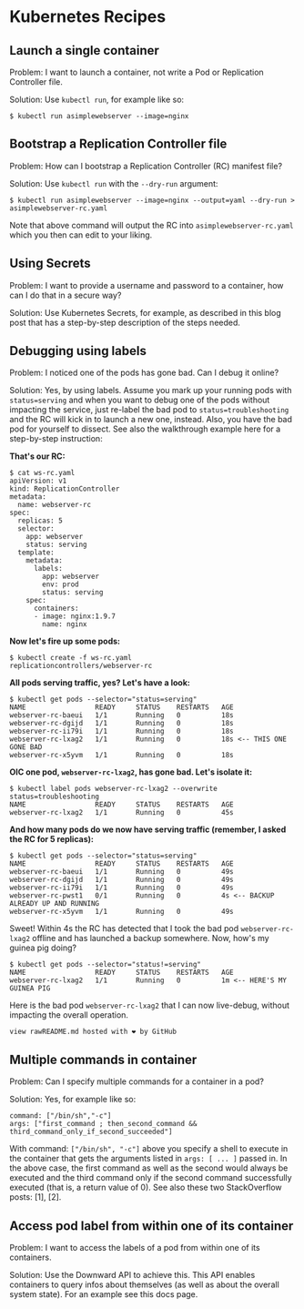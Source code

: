 # Kubernetes Recipes

## Launch a single container

Problem: I want to launch a container, not write a Pod or Replication Controller file.

Solution: Use `kubectl run`, for example like so:

```text
$ kubectl run asimplewebserver --image=nginx
```

## Bootstrap a Replication Controller file

Problem: How can I bootstrap a Replication Controller \(RC\) manifest file?

Solution: Use `kubectl run` with the `--dry-run` argument:

```text
$ kubectl run asimplewebserver --image=nginx --output=yaml --dry-run > asimplewebserver-rc.yaml
```

Note that above command will output the RC into `asimplewebserver-rc.yaml` which you then can edit to your liking.

## Using Secrets

Problem: I want to provide a username and password to a container, how can I do that in a secure way?

Solution: Use Kubernetes Secrets, for example, as described in this blog post that has a step-by-step description of the steps needed.

## Debugging using labels

Problem: I noticed one of the pods has gone bad. Can I debug it online?

Solution: Yes, by using labels. Assume you mark up your running pods with `status=serving` and when you want to debug one of the pods without impacting the service, just re-label the bad pod to `status=troubleshooting` and the RC will kick in to launch a new one, instead. Also, you have the bad pod for yourself to dissect. See also the walkthrough example here for a step-by-step instruction:

**That's our RC:**

```text
$ cat ws-rc.yaml
apiVersion: v1
kind: ReplicationController
metadata:
  name: webserver-rc
spec:
  replicas: 5
  selector:
    app: webserver
    status: serving
  template:
    metadata:
      labels:
        app: webserver
        env: prod
        status: serving
    spec:
      containers:
      - image: nginx:1.9.7
        name: nginx
```

**Now let's fire up some pods:**

```text
$ kubectl create -f ws-rc.yaml
replicationcontrollers/webserver-rc
```

**All pods serving traffic, yes? Let's have a look:**

```text
$ kubectl get pods --selector="status=serving"
NAME                 READY     STATUS    RESTARTS   AGE
webserver-rc-baeui   1/1       Running   0          18s
webserver-rc-dgijd   1/1       Running   0          18s
webserver-rc-ii79i   1/1       Running   0          18s
webserver-rc-lxag2   1/1       Running   0          18s <-- THIS ONE GONE BAD
webserver-rc-x5yvm   1/1       Running   0          18s
```

**OIC one pod, `webserver-rc-lxag2`, has gone bad. Let's isolate it:**

```text
$ kubectl label pods webserver-rc-lxag2 --overwrite status=troubleshooting
NAME                 READY     STATUS    RESTARTS   AGE
webserver-rc-lxag2   1/1       Running   0          45s
```

**And how many pods do we now have serving traffic \(remember, I asked the RC for 5 replicas\):**

```text
$ kubectl get pods --selector="status=serving"
NAME                 READY     STATUS    RESTARTS   AGE
webserver-rc-baeui   1/1       Running   0          49s
webserver-rc-dgijd   1/1       Running   0          49s
webserver-rc-ii79i   1/1       Running   0          49s
webserver-rc-pwst1   0/1       Running   0          4s <-- BACKUP ALREADY UP AND RUNNING
webserver-rc-x5yvm   1/1       Running   0          49s
```

Sweet! Within 4s the RC has detected that I took the bad pod `webserver-rc-lxag2` offline and has launched a backup somewhere. Now, how's my guinea pig doing?

```text
$ kubectl get pods --selector="status!=serving"
NAME                 READY     STATUS    RESTARTS   AGE
webserver-rc-lxag2   1/1       Running   0          1m <-- HERE'S MY GUINEA PIG
```

Here is the bad pod `webserver-rc-lxag2` that I can now live-debug, without impacting the overall operation.

```text
view rawREADME.md hosted with ❤ by GitHub
```

## Multiple commands in container

Problem: Can I specify multiple commands for a container in a pod?

Solution: Yes, for example like so:

```text
command: ["/bin/sh","-c"]
args: ["first_command ; then_second_command && third_command_only_if_second_succeeded"]
```

With command: `["/bin/sh", "-c"]` above you specify a shell to execute in the container that gets the arguments listed in `args: [ ... ]` passed in. In the above case, the first command as well as the second would always be executed and the third command only if the second command successfully executed \(that is, a return value of 0\). See also these two StackOverflow posts: \[1\], \[2\].

## Access pod label from within one of its container

Problem: I want to access the labels of a pod from within one of its containers.

Solution: Use the Downward API to achieve this. This API enables containers to query infos about themselves \(as well as about the overall system state\). For an example see this docs page.

